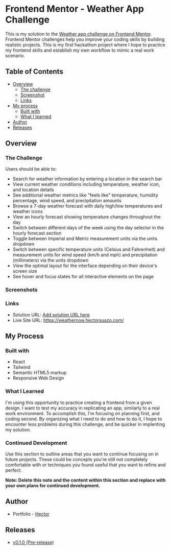 # Frontend Mentor - Weather App Challenge

This is my solution to the [Weather app challenge on Frontend Mentor](https://www.frontendmentor.io/challenges/weather-app-K1FhddVm49). Frontend Mentor challenges help you improve your coding skills by building realistic projects. This is my first hackathon project where I hope to practice my frontend skills and establish my own workflow to mimic a real work scenario.

## Table of Contents

- [Overview](#overview)
  - [The challenge](#the-challenge)
  - [Screenshot](#screenshot)
  - [Links](#links)
- [My process](#my-process)
  - [Built with](#built-with)
  - [What I learned](#what-i-learned)
- [Author](#author)
- [Releases](#releases)

## Overview

### The Challenge

Users should be able to:

- Search for weather information by entering a location in the search bar
- View current weather conditions including temperature, weather icon, and location details
- See additional weather metrics like "feels like" temperature, humidity percentage, wind speed, and precipitation amounts
- Browse a 7-day weather forecast with daily high/low temperatures and weather icons
- View an hourly forecast showing temperature changes throughout the day
- Switch between different days of the week using the day selector in the hourly forecast section
- Toggle between Imperial and Metric measurement units via the units dropdown
- Switch between specific temperature units (Celsius and Fahrenheit) and measurement units for wind speed (km/h and mph) and precipitation (millimeters) via the units dropdown
- View the optimal layout for the interface depending on their device's screen size
- See hover and focus states for all interactive elements on the page

### Screenshots

### Links

- Solution URL: [Add solution URL here](https://your-solution-url.com)
- Live Site URL: https://weathernow.hectorsuazo.com/

## My Process

### Built with

- React
- Tailwind
- Semantic HTML5 markup
- Responsive Web Design

### What I Learned

I'm using this opportunity to practice creating a frontend from a given design. I want to test my accuracy in replicating an app, similarly to a real work environment. To accomplish this, I'm focusing on planning first, and coding second. By organizing what I need to do and how to do it, I hope to encounter less problems during this challenge, and be quicker in implenting my solution.

### Continued Development

Use this section to outline areas that you want to continue focusing on in future projects. These could be concepts you're still not completely comfortable with or techniques you found useful that you want to refine and perfect.

**Note: Delete this note and the content within this section and replace with your own plans for continued development.**

## Author

- Portfolio - [Hector](https://www.hectorsuazo.com/)

## Releases

- [v0.1.0 (Pre-release)](https://github.com/suzuhe481/weather-app-challenge/releases)

